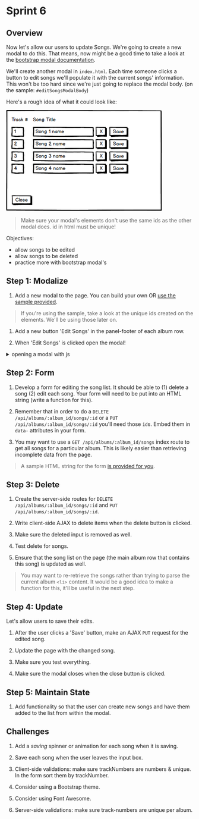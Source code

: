# Sprint 6

## Overview

Now let's allow our users to update Songs.  We're going to create a new modal to do this.
That means, now might be a good time to take a look at the [bootstrap modal documentation](http://getbootstrap.com/javascript/#modals).

We'll create another modal in `index.html`.  Each time someone clicks a button to edit songs we'll populate it with the current songs' information.  This won't be too hard since we're just going to replace the modal body. (on the sample: `#editSongsModalBody`)

Here's a rough idea of what it could look like:

![Edit Songs Modal](/docs/assets/images/edit_songs.png)

> Make sure your modal's elements don't use the same ids as the other modal does.  id in html must be unique!

Objectives:
* allow songs to be edited
* allow songs to be deleted
* practice more with bootstrap modal's

## Step 1: Modalize

1. Add a new modal to the page.  You can build your own OR [use the sample provided](/docs/code_samples/sprint6_modal.html).

> If you're using the sample, take a look at the unique ids created on the elements.  We'll be using those later on.

1. Add a new button 'Edit Songs' in the panel-footer of each album row.

1. When 'Edit Songs' is clicked open the modal!

<details><summary>opening a modal with js</summary>

`$('#fooModal').modal('show');`

</details>

## Step 2: Form

1. Develop a form for editing the song list.  It should be able to (1) delete a song (2) edit each song. Your form will need to be put into an HTML string (write a function for this).

1. Remember that in order to do a `DELETE /api/albums/:album_id/songs/:id` or a `PUT /api/albums/:album_id/songs/:id` you'll need those `id`s.  Embed them in `data-` attributes in your form.

1. You may want to use a `GET /api/albums/:album_id/songs` index route to get all songs for a particular album.  This is likely easier than retrieving incomplete data from the page.

> A sample HTML string for the form <a href="/docs/code_samples/sprint6_inline_form.js">is provided for you</a>.

## Step 3: Delete

1. Create the server-side routes for `DELETE /api/albums/:album_id/songs/:id` and `PUT /api/albums/:album_id/songs/:id`.

1. Write client-side AJAX to delete items when the delete button is clicked.

1. Make sure the deleted input is removed as well.

1. Test delete for songs.

1. Ensure that the song list on the page (the main album row that contains this song) is updated as well.

> You may want to re-retrieve the songs rather than trying to parse the current album `<li>` content.
> It would be a good idea to make a function for this, it'll be useful in the next step.

## Step 4: Update  

Let's allow users to save their edits.

1. After the user clicks a 'Save' button, make an AJAX `PUT` request for the edited song.  

1. Update the page with the changed song.

1. Make sure you test everything.

1. Make sure the modal closes when the close button is clicked.


## Step 5: Maintain State

1. Add functionality so that the user can create new songs and have them added to the list from within the modal.


## Challenges

1. Add a _saving_ spinner or animation for each song when it is saving.

1. Save each song when the user leaves the input box.

1. Client-side validations: make sure trackNumbers are numbers & unique.  In the form sort them by trackNumber.

1. Consider using a Bootstrap theme.

1. Consider using Font Awesome.

1. Server-side validations: make sure track-numbers are unique per album.  
